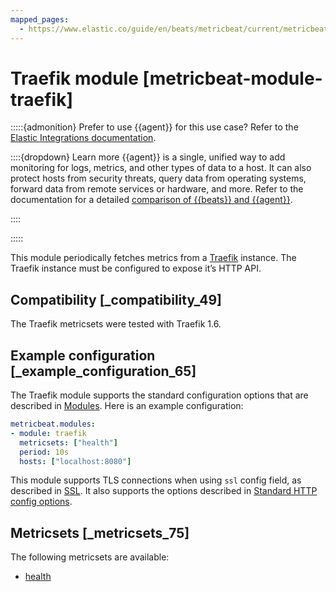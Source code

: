 ```yaml
---
mapped_pages:
  - https://www.elastic.co/guide/en/beats/metricbeat/current/metricbeat-module-traefik.html
---
```


# Traefik module [metricbeat-module-traefik]

:::::{admonition} Prefer to use {{agent}} for this use case?
Refer to the [Elastic Integrations documentation](integration-docs://reference/traefik.md).

::::{dropdown} Learn more
{{agent}} is a single, unified way to add monitoring for logs, metrics, and other types of data to a host. It can also protect hosts from security threats, query data from operating systems, forward data from remote services or hardware, and more. Refer to the documentation for a detailed [comparison of {{beats}} and {{agent}}](docs-content://reference/ingestion-tools/fleet/index.md).

::::


:::::


This module periodically fetches metrics from a [Traefik](https://traefik.io/) instance. The Traefik instance must be configured to expose it’s HTTP API.


## Compatibility [_compatibility_49]

The Traefik metricsets were tested with Traefik 1.6.


## Example configuration [_example_configuration_65]

The Traefik module supports the standard configuration options that are described in [Modules](/reference/metricbeat/configuration-metricbeat.md). Here is an example configuration:

```yaml
metricbeat.modules:
- module: traefik
  metricsets: ["health"]
  period: 10s
  hosts: ["localhost:8080"]
```

This module supports TLS connections when using `ssl` config field, as described in [SSL](/reference/metricbeat/configuration-ssl.md). It also supports the options described in [Standard HTTP config options](/reference/metricbeat/configuration-metricbeat.md#module-http-config-options).


## Metricsets [_metricsets_75]

The following metricsets are available:

* [health](/reference/metricbeat/metricbeat-metricset-traefik-health.md)


